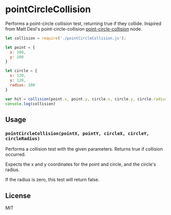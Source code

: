 # pointCircleCollision

Performs a point-circle collision test, returning true if they collide. Inspired from Matt Desl's point-circle-collision [point-circle-collision](http://github.com/mattdesl/point-circle-collision/blob/master/LICENSE.md) node.

```js
let collision = require('./pointCircleCollision.js');

let point = {
  x: 100,
  y: 100
}

let circle = {
  x: 120,
  y: 120,
  radius: 100
}

var hit = collision(point.x, point.y, circle.x, circle.y, circle.radius)
console.log(collision)
```

## Usage

### `pointCircleCollision(pointX, pointY, circleX, circleY, circleRadius)`

Performs a collision test with the given parameters. Returns true if collision occurred.

Expects the x and y coordinates for the point and circle, and the circle's radius.

If the radius is zero, this test will return false.

## License

MIT
